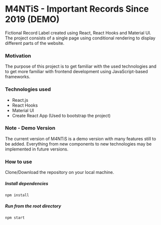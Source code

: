 # M4NTiS - Important Records Since 2019 (DEMO)

Fictional Record Label created using React, React Hooks and Material UI. The project consists of a single page using conditional rendering to display different parts of the website. 

### Motivation
The purpose of this project is to get familiar with the used technologies and to get more familiar with frontend development using JavaScript-based frameworks.

### Technologies used
* React.js
* React Hooks
* Material UI
* Create React App (Used to bootstrap the project)

### Note - Demo Version
The current version of M4NTiS is a demo version with many features still to be added. Everything from new components to new technologies may be implemented in future versions.

### How to use
Clone/Download the repository on your local machine. 

##### Install dependencies
```npm install```

##### Run from the root directory

```npm start```
